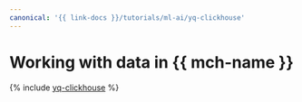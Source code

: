 ```yaml
---
canonical: '{{ link-docs }}/tutorials/ml-ai/yq-clickhouse'
---
```


# Working with data in {{ mch-name }}

{% include [yq-clickhouse](../../_tutorials/ml-ai/yq-clickhouse.md) %}